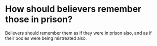 # How should believers remember those in prison?

Believers should remember them as if they were in prison also, and as if their bodies were being mistreated also.
